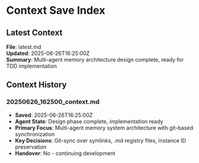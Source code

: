 # Context Save Index

## Latest Context

**File**: latest.md  
**Updated**: 2025-06-26T16:25:00Z  
**Summary**: Multi-agent memory architecture design complete, ready for TDD implementation

## Context History

### 20250626_162500_context.md

- **Saved**: 2025-06-26T16:25:00Z
- **Agent State**: Design phase complete, implementation ready
- **Primary Focus**: Multi-agent memory system architecture with git-based synchronization
- **Key Decisions**: Git-sync over symlinks, .md registry files, instance ID preservation
- **Handover**: No - continuing development
